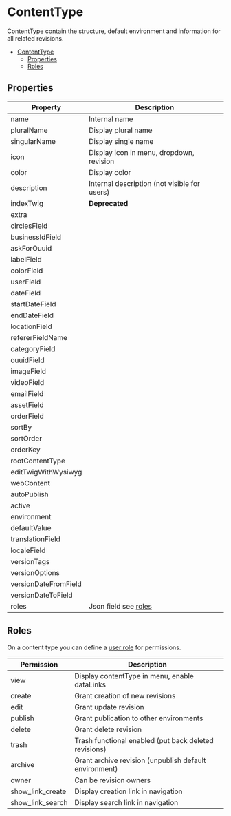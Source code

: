 # ContentType

ContentType contain the structure, default environment and information for all related revisions.

<!-- TOC -->
* [ContentType](#contenttype)
  * [Properties](#properties)
  * [Roles](#roles)
<!-- TOC -->

## Properties

| Property             | Description                                  |
|----------------------|----------------------------------------------|
| name                 | Internal name                                |
| pluralName           | Display plural name                          |
| singularName         | Display single name                          |
| icon                 | Display icon in menu, dropdown, revision     |
| color                | Display color                                |
| description          | Internal description (not visible for users) |
| indexTwig            | **Deprecated**                               |
| extra                |                                              |
| circlesField         |                                              |
| businessIdField      |                                              |
| askForOuuid          |                                              |
| labelField           |                                              |
| colorField           |                                              |
| userField            |                                              |
| dateField            |                                              |
| startDateField       |                                              |
| endDateField         |                                              |
| locationField        |                                              |
| refererFieldName     |                                              |
| categoryField        |                                              |
| ouuidField           |                                              |
| imageField           |                                              |
| videoField           |                                              |
| emailField           |                                              |
| assetField           |                                              |
| orderField           |                                              |
| sortBy               |                                              |
| sortOrder            |                                              |
| orderKey             |                                              |
| rootContentType      |                                              |
| editTwigWithWysiwyg  |                                              |
| webContent           |                                              |
| autoPublish          |                                              |
| active               |                                              |
| environment          |                                              |
| defaultValue         |                                              |
| translationField     |                                              |
| localeField          |                                              |
| versionTags          |                                              |
| versionOptions       |                                              |
| versionDateFromField |                                              |
| versionDateToField   |                                              |
| roles                | Json field see [roles](#Roles)               |

## Roles

On a content type you can define a [user role](./elasticms/user/user.md#Roles) for permissions.

| Permission       | Description                                            |
|------------------|--------------------------------------------------------|
| view             | Display contentType in menu, enable dataLinks          |
| create           | Grant creation of new revisions                        |
| edit             | Grant update revision                                  |
| publish          | Grant publication to other environments                |
| delete           | Grant delete revision                                  |
| trash            | Trash functional enabled (put back deleted revisions)  |
| archive          | Grant archive revision (unpublish default environment) |
| owner            | Can be revision owners                                 |
| show_link_create | Display creation link in navigation                    |
| show_link_search | Display search link in navigation                      |
